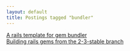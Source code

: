```yaml
---
layout: default
title: Postings tagged "bundler"
---
```

[A rails template for gem bundler](http://janesconference.github.com/KievII/2009/11/a-rails-template-for-gem-bundler)<br />
[Building rails gems from the 2-3-stable branch](http://janesconference.github.com/KievII/2009/11/building-gems-from-a-rails-branch)<br />
